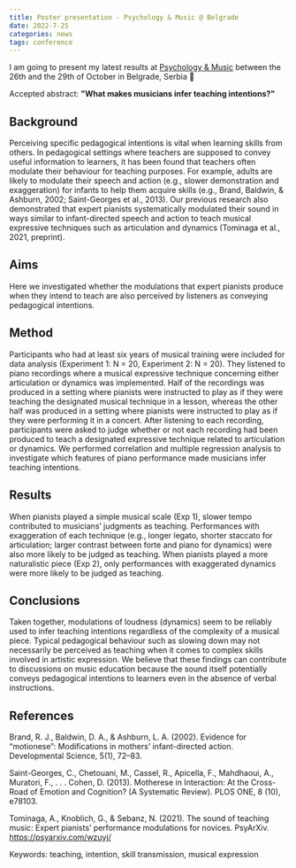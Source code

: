 ```yaml
---
title: Poster presentation - Psychology & Music @ Belgrade
date: 2022-7-25
categories: news
tags: conference
---
```

I am going to present my latest results at [Psychology & Music](https://psychologyandmusicconference.wordpress.com/home/) between the 26th and the 29th of October in Belgrade, Serbia 🌵

Accepted abstract: **"What makes musicians infer teaching intentions?"**

## Background
Perceiving specific pedagogical intentions is vital when learning skills from others. In pedagogical settings where teachers are supposed to convey useful information to learners, it has been found that teachers often modulate their behaviour for teaching purposes. For example, adults are likely to modulate their speech and action (e.g., slower demonstration and exaggeration) for infants to help them acquire skills (e.g., Brand, Baldwin, & Ashburn, 2002; Saint-Georges et al., 2013). Our previous research also demonstrated that expert pianists systematically modulated their sound in ways similar to infant-directed speech and action to teach musical expressive techniques such as articulation and dynamics (Tominaga et al., 2021, preprint).

## Aims
Here we investigated whether the modulations that expert pianists produce when they intend to teach are also perceived by listeners as conveying pedagogical intentions.

## Method
Participants who had at least six years of musical training were included for data analysis (Experiment 1: N = 20, Experiment 2: N = 20). They listened to piano recordings where a musical expressive technique concerning either articulation or dynamics was implemented. Half of the recordings was produced in a setting where pianists were instructed to play as if they were teaching the designated musical technique in a lesson, whereas the other half was produced in a setting where pianists were instructed to play as if they were performing it in a concert. After listening to each recording, participants were asked to judge whether or not each recording had been produced to teach a designated expressive technique related to articulation or dynamics. We performed correlation and multiple regression analysis to investigate which features of piano performance made musicians infer teaching intentions.

## Results
When pianists played a simple musical scale (Exp 1), slower tempo contributed to musicians’ judgments as teaching. Performances with exaggeration of each technique (e.g., longer legato, shorter staccato for articulation; larger contrast between forte and piano for dynamics) were also more likely to be judged as teaching. When pianists played a more naturalistic piece (Exp 2), only performances with exaggerated dynamics were more likely to be judged as teaching.

## Conclusions
Taken together, modulations of loudness (dynamics) seem to be reliably used to infer teaching intentions regardless of the complexity of a musical piece. Typical pedagogical behaviour such as slowing down may not necessarily be perceived as teaching when it comes to complex skills involved in artistic expression. We believe that these findings can contribute to discussions on music education because the sound itself potentially conveys pedagogical intentions to learners even in the absence of verbal instructions.

## References
Brand, R. J., Baldwin, D. A., & Ashburn, L. A. (2002). Evidence for “motionese”: Modifications in mothers’ infant-directed action. Developmental Science, 5(1), 72–83. 

Saint-Georges, C., Chetouani, M., Cassel, R., Apicella, F., Mahdhaoui, A., Muratori, F., . . . Cohen, D. (2013). Motherese in Interaction: At the Cross-Road of Emotion and Cognition? (A Systematic Review). PLOS ONE, 8 (10), e78103.

Tominaga, A., Knoblich, G., & Sebanz, N. (2021). The sound of teaching music: Expert pianists’ performance modulations for novices. PsyArXiv. https://psyarxiv.com/wzuyj/

Keywords: teaching, intention, skill transmission, musical expression
